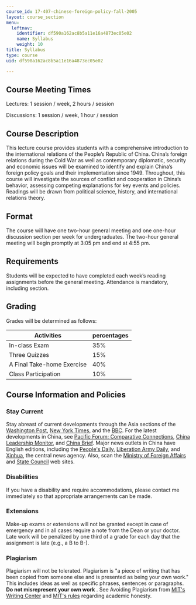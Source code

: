```yaml
---
course_id: 17-407-chinese-foreign-policy-fall-2005
layout: course_section
menu:
  leftnav:
    identifier: df590a162ac8b5a11e16a4873ec05e02
    name: Syllabus
    weight: 10
title: Syllabus
type: course
uid: df590a162ac8b5a11e16a4873ec05e02

---
```


Course Meeting Times
--------------------

Lectures: 1 session / week, 2 hours / session

Discussions: 1 session / week, 1 hour / session

Course Description
------------------

This lecture course provides students with a comprehensive introduction to the international relations of the People’s Republic of China. China’s foreign relations during the Cold War as well as contemporary diplomatic, security and economic issues will be examined to identify and explain China’s foreign policy goals and their implementation since 1949. Throughout, this course will investigate the sources of conflict and cooperation in China’s behavior, assessing competing explanations for key events and policies. Readings will be drawn from political science, history, and international relations theory.

Format
------

The course will have one two-hour general meeting and one one-hour discussion section per week for undergraduates. The two-hour general meeting will begin promptly at 3:05 pm and end at 4:55 pm.

Requirements
------------

Students will be expected to have completed each week’s reading assignments before the general meeting. Attendance is mandatory, including section.

Grading
-------

Grades will be determined as follows:

| Activities | percentages |
| --- | --- |
| In-class Exam | 35% |
| Three Quizzes | 15% |
| A Final Take-home Exercise | 40% |
| Class Participation | 10% 

Course Information and Policies
-------------------------------

### Stay Current

Stay abreast of current developments through the Asia sections of the [Washington Post](https://www.washingtonpost.com/world/asia-pacific/?nid=menu_nav_world-asiaandpacific&utm_term=.13dd5132fdd0), [New York Times](http://www.nytimes.com/pages/world/asia/index.html), and the [BBC](http://news.bbc.co.uk/2/hi/asia-pacific/default.stm). For the latest developments in China, see [Pacific Forum: Comparative Connections](http://cc.pacforum.org/), [China Leadership Monitor](https://www.hoover.org/publications/china-leadership-monitor), and [China Brief](https://jamestown.org/programs/cb/). Major news outlets in China have English editions, including the [People's Daily](http://english.peopledaily.com.cn/), [Liberation Army Daily](http://english.chinamil.com.cn/), and [Xinhua](http://www.chinaview.cn/), the central news agency. Also, scan the [Ministry of Foreign Affairs](https://www.mofa.go.jp/) and [State Council](http://www.china.org.cn/english/index.htm) web sites.

### Disabilities

If you have a disability and require accommodations, please contact me immediately so that appropriate arrangements can be made.

### Extensions

Make-up exams or extensions will not be granted except in case of emergency and in all cases require a note from the Dean or your doctor. Late work will be penalized by one third of a grade for each day that the assignment is late (e.g., a B to B-).

### Plagiarism

Plagiarism will not be tolerated. Plagiarism is "a piece of writing that has been copied from someone else and is presented as being your own work." This includes ideas as well as specific phrases, sentences or paragraphs. **Do not misrepresent your own work** . See Avoiding Plagiarism from [MIT's Writing Center](http://web.mit.edu/writing/Citation/plagiarism.html) and [MIT's rules](http://web.mit.edu/Policies/10/index.html) regarding academic honesty.